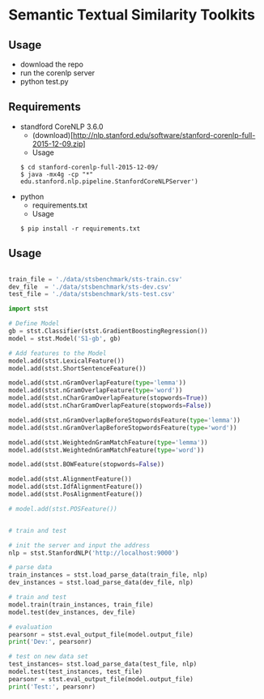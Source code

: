 # Semantic Textual Similarity Toolkits

## Usage
- download the repo
- run the corenlp server
- python test.py

## Requirements
- standford CoreNLP 3.6.0
    - (download)[http://nlp.stanford.edu/software/stanford-corenlp-full-2015-12-09.zip]
    - Usage
    ```
    $ cd stanford-corenlp-full-2015-12-09/
    $ java -mx4g -cp "*" edu.stanford.nlp.pipeline.StanfordCoreNLPServer')
    ```
- python
    - requirements.txt
    - Usage
    ```
    $ pip install -r requirements.txt
    ```

## Usage
```python

train_file = './data/stsbenchmark/sts-train.csv'
dev_file  = './data/stsbenchmark/sts-dev.csv'
test_file = './data/stsbenchmark/sts-test.csv'

import stst

# Define Model
gb = stst.Classifier(stst.GradientBoostingRegression())
model = stst.Model('S1-gb', gb)

# Add features to the Model
model.add(stst.LexicalFeature())
model.add(stst.ShortSentenceFeature())

model.add(stst.nGramOverlapFeature(type='lemma'))
model.add(stst.nGramOverlapFeature(type='word'))
model.add(stst.nCharGramOverlapFeature(stopwords=True))
model.add(stst.nCharGramOverlapFeature(stopwords=False))

model.add(stst.nGramOverlapBeforeStopwordsFeature(type='lemma'))
model.add(stst.nGramOverlapBeforeStopwordsFeature(type='word'))

model.add(stst.WeightednGramMatchFeature(type='lemma'))
model.add(stst.WeightednGramMatchFeature(type='word'))

model.add(stst.BOWFeature(stopwords=False))

model.add(stst.AlignmentFeature())
model.add(stst.IdfAlignmentFeature())
model.add(stst.PosAlignmentFeature())

# model.add(stst.POSFeature())


# train and test

# init the server and input the address
nlp = stst.StanfordNLP('http://localhost:9000')

# parse data
train_instances = stst.load_parse_data(train_file, nlp)
dev_instances = stst.load_parse_data(dev_file, nlp)

# train and test
model.train(train_instances, train_file)
model.test(dev_instances, dev_file)

# evaluation
pearsonr = stst.eval_output_file(model.output_file)
print('Dev:', pearsonr)

# test on new data set
test_instances= stst.load_parse_data(test_file, nlp)
model.test(test_instances, test_file)
pearsonr = stst.eval_output_file(model.output_file)
print('Test:', pearsonr)
```